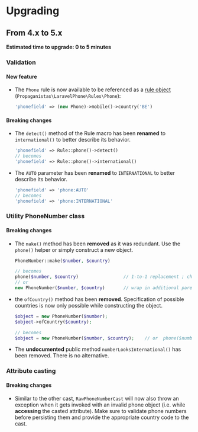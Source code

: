 # Upgrading

## From 4.x to 5.x
**Estimated time to upgrade: 0 to 5 minutes**

### Validation

#### New feature
- The `Phone` rule is now available to be referenced as a [rule object](https://laravel.com/docs/9.x/validation#using-rule-objects) (`Propaganistas\LaravelPhone\Rules\Phone`):
    ```php
    'phonefield' => (new Phone)->mobile()->country('BE')
    ```

#### Breaking changes
- The `detect()` method of the Rule macro has been **renamed** to `international()` to better describe its behavior.
    ```php
    'phonefield' => Rule::phone()->detect()
    // becomes
    'phonefield' => Rule::phone()->international()
    ```
- The `AUTO` parameter has been **renamed** to `INTERNATIONAL` to better describe its behavior.
    ```php
    'phonefield' => 'phone:AUTO'
    // becomes
    'phonefield' => 'phone:INTERNATIONAL'
    ```

### Utility PhoneNumber class

#### Breaking changes
- The `make()` method has been **removed** as it was redundant. Use the `phone()` helper or simply construct a new object.
    ```php
    PhoneNumber::make($number, $country)

    // becomes
    phone($number, $country)                 // 1-to-1 replacement ; chainable with subsequent methods
    // or
    new PhoneNumber($number, $country)       // wrap in additional parentheses to chain with subsequent methods
    ```
- the `ofCountry()` method has been **removed**. Specification of possible countries is now only possible while constructing the object.
    ```php
    $object = new PhoneNumber($number);
    $object->ofCountry($country);

    // becomes
    $object = new PhoneNumber($number, $country);    // or  phone($number, $country)
    ```
- The **undocumented** public method `numberLooksInternational()` has been removed. There is no alternative.

### Attribute casting

#### Breaking changes
- Similar to the other cast, `RawPhoneNumberCast` will now also throw an exception when it gets invoked with an invalid phone object (i.e. while __accessing__ the casted attribute). Make sure to validate phone numbers before persisting them and provide the appropriate country code to the cast.
